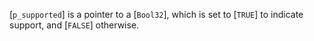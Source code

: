 [`p_supported`] is a pointer to a [`Bool32`], which is set to
[`TRUE`] to indicate support, and [`FALSE`] otherwise.